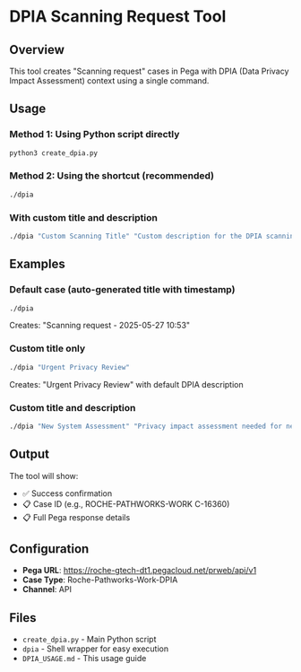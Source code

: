 # DPIA Scanning Request Tool

## Overview
This tool creates "Scanning request" cases in Pega with DPIA (Data Privacy Impact Assessment) context using a single command.

## Usage

### Method 1: Using Python script directly
```bash
python3 create_dpia.py
```

### Method 2: Using the shortcut (recommended)
```bash
./dpia
```

### With custom title and description
```bash
./dpia "Custom Scanning Title" "Custom description for the DPIA scanning request"
```

## Examples

### Default case (auto-generated title with timestamp)
```bash
./dpia
```
Creates: "Scanning request - 2025-05-27 10:53"

### Custom title only
```bash
./dpia "Urgent Privacy Review"
```
Creates: "Urgent Privacy Review" with default DPIA description

### Custom title and description
```bash
./dpia "New System Assessment" "Privacy impact assessment needed for new data processing system"
```

## Output
The tool will show:
- ✅ Success confirmation
- 📋 Case ID (e.g., ROCHE-PATHWORKS-WORK C-16360)
- 📋 Full Pega response details

## Configuration
- **Pega URL**: https://roche-gtech-dt1.pegacloud.net/prweb/api/v1
- **Case Type**: Roche-Pathworks-Work-DPIA
- **Channel**: API

## Files
- `create_dpia.py` - Main Python script
- `dpia` - Shell wrapper for easy execution
- `DPIA_USAGE.md` - This usage guide 